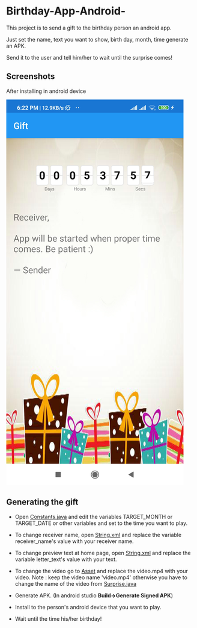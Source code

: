 # Birthday-App-Android-

This project is to send a gift to the birthday person an android app.

Just set the name, text you want to show, birth day, month, time generate an APK.

Send it to the user and tell him/her to wait until the surprise comes!

## Screenshots

After installing in android device

![Home](/Screenshots/Screenshot_2020-05-04-18-22-03-771.jpg)

## Generating the gift


* Open [Constants.java](https://github.com/tanvir-ahmod/Birthday-App-Android-/blob/develop/app/src/main/java/com/example/shoukhin/bgift/Constants.java)  and edit the variables TARGET_MONTH or TARGET_DATE or other variables and set to the time you want to play.

* To change receiver name, open [String.xml](https://github.com/tanvir-ahmod/Birthday-App-Android-/blob/develop/app/src/main/java/com/example/shoukhin/bgift/Constants.java) and replace the variable receiver_name's value with your receiver name.

* To change preview text at home page, open [String.xml](https://github.com/tanvir-ahmod/Birthday-App-Android-/blob/develop/app/src/main/java/com/example/shoukhin/bgift/Constants.java) and replace the variable letter_text's value with your text.

* To change the video go to [Asset](https://github.com/tanvir-ahmod/Birthday-App-Android-/blob/develop/app/src/main/java/com/example/shoukhin/bgift/Constants.java) and replace the video.mp4 with your video.
Note : keep the video name 'video.mp4' otherwise you have to change the name of the video from [Surprise.java](https://github.com/tanvir-ahmod/Birthday-App-Android-/blob/develop/app/src/main/java/com/example/shoukhin/bgift/Constants.java)

* Generate APK. (In android studio **Build->Generate Signed APK**)

* Install to the person's android device that you want to play.

* Wait until the time his/her birthday!